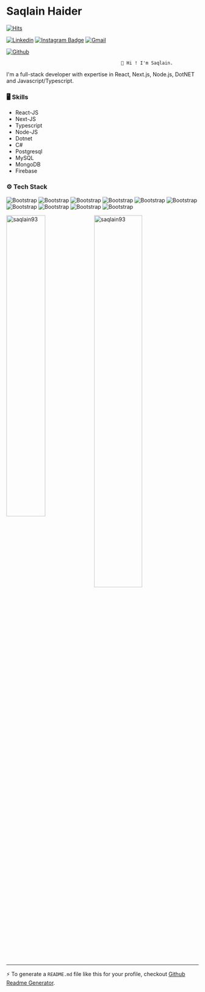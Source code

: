 # Saqlain Haider

[![Hits](https://hits.seeyoufarm.com/api/count/incr/badge.svg?url=https%3A%2F%2Fgithub.com%2Fsaqlain93%2Fsaqlain93&count_bg=%2379C83D&title_bg=%23555555&icon=&icon_color=%23E7E7E7&title=Profile+Views&edge_flat=false)](https://hits.seeyoufarm.com)

[![Linkedin](https://img.shields.io/badge/-LinkedIn-blue?style=flat&logo=Linkedin&logoColor=white)](https://www.linkedin.com/in/https://www.linkedin.com/in/saqlain-haider-42135b1a1//)
[![Instagram Badge](https://img.shields.io/badge/-Instagram-purple?logo=instagram&logoColor=white&link=https://instagram.com/saqlain_naqvii/)](https://www.instagram.com/saqlain_naqvii)
[![Gmail](https://img.shields.io/badge/-Gmail-c14438?style=flat&logo=Gmail&logoColor=white)](mailto:saqlainnaqvii99@gmail.com)

[![Github](https://img.shields.io/github/followers/saqlain93?label=Follow&style=social)](https://github.com/saqlain93)

                                              👋 Hi ! I'm Saqlain. 
I'm a full-stack developer with expertise in React, Next.js, Node.js, DotNET and  Javascript/Typescript.

### 🖥 Skills

- React-JS
- Next-JS
- Typescript
- Node-JS
- Dotnet
- C#
- Postgresql
- MySQL
- MongoDB
- Firebase
### ⚙️ Tech Stack

![Bootstrap](https://img.shields.io/badge/-React-05122A?style=flat-square&logo=React&color=353535) ![Bootstrap](https://img.shields.io/badge/-NextJS-05122A?style=flat-square&logo=NextJS&color=353535) ![Bootstrap](https://img.shields.io/badge/-Typescript-05122A?style=flat-square&logo=Typescript&color=353535) ![Bootstrap](https://img.shields.io/badge/-nodeJS-05122A?style=flat-square&logo=nodeJS&color=353535) ![Bootstrap](https://img.shields.io/badge/-Dotnet-05122A?style=flat-square&logo=Dotnet&color=353535) ![Bootstrap](https://img.shields.io/badge/-C%23-05122A?style=flat-square&logo=C#&color=353535) ![Bootstrap](https://img.shields.io/badge/-Postgresql-05122A?style=flat-square&logo=Postgresql&color=353535) ![Bootstrap](https://img.shields.io/badge/-MySQL-05122A?style=flat-square&logo=MySQL&color=353535) ![Bootstrap](https://img.shields.io/badge/-MongoDB-05122A?style=flat-square&logo=MongoDB&color=353535) ![Bootstrap](https://img.shields.io/badge/-Firebase-05122A?style=flat-square&logo=Firebase&color=353535)

<div>
  <img width="45%" align="left" src="https://github-readme-stats.vercel.app/api/top-langs?username=saqlain93&show_icons=true&locale=en&layout=compact" alt="saqlain93" />
  <img width="50%"  src="https://github-readme-streak-stats.herokuapp.com/?user=saqlain93&" alt="saqlain93" />
</div>


---
:zap: To generate a `README.md` file like this for your profile, checkout [Github Readme Generator](https://hejazizo-github-profile-readme-srcstreamlit-app-i6skm7.streamlit.app/).
